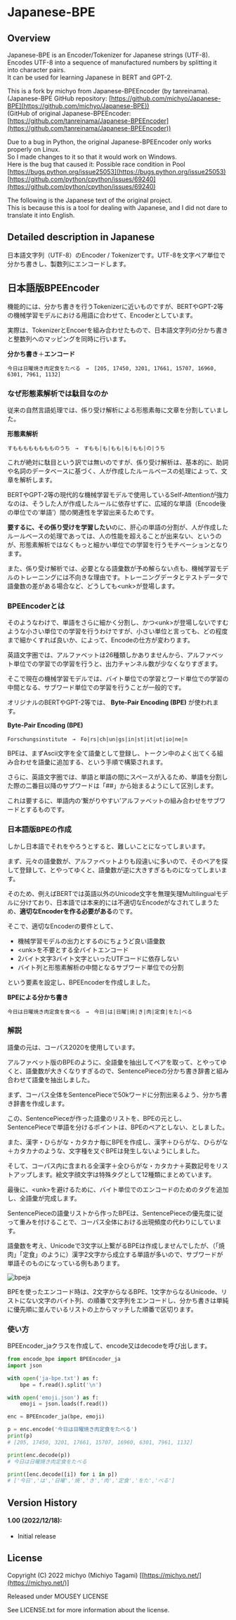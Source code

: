 Japanese-BPE
============

Overview
--------

Japanese-BPE is an Encoder/Tokenizer for Japanese strings (UTF-8).  
Encodes UTF-8 into a sequence of manufactured numbers by splitting it into character pairs.  
It can be used for learning Japanese in BERT and GPT-2.  

This is a fork by michyo from Japanese-BPEEncoder (by tanreinama).  
(Japanese-BPE GitHub repository: [https://github.com/michyo/Japanese-BPE](https://github.com/michyo/Japanese-BPE))  
(GitHub of original Japanese-BPEEncoder: [https://github.com/tanreinama/Japanese-BPEEncoder](https://github.com/tanreinama/Japanese-BPEEncoder))  

Due to a bug in Python, the original Japanese-BPEEncoder only works properly on Linux.  
So I made changes to it so that it would work on Windows.  
Here is the bug that caused it: Possible race condition in Pool  
[https://bugs.python.org/issue25053](https://bugs.python.org/issue25053)  
[https://github.com/python/cpython/issues/69240](https://github.com/python/cpython/issues/69240)  

The following is the Japanese text of the original project.  
This is because this is a tool for dealing with Japanese, and I did not dare to translate it into English.  

## Detailed description in Japanese

日本語文字列（UTF-8）のEncoder / Tokenizerです。UTF-8を文字ペア単位で分かち書きし、製数列にエンコードします。

## 日本語版BPEEncoder

機能的には、分かち書きを行うTokenizerに近いものですが、BERTやGPT-2等の機械学習モデルにおける用語に合わせて、Encoderとしています。

実際は、TokenizerとEncoerを組み合わせたもので、日本語文字列の分かち書きと整数列へのマッピングを同時に行います。

**分かち書き**＋**エンコード**

```
今日は日曜焼き肉定食をたべる　→　[205, 17450, 3201, 17661, 15707, 16960, 6301, 7961, 1132]
```

### なぜ形態素解析では駄目なのか

従来の自然言語処理では、係り受け解析による形態素毎に文章を分割していました。

**形態素解析**

```
すもももももももものうち　→　すもも|も|もも|も|もも|の|うち
```

これが絶対に駄目という訳では無いのですが、係り受け解析は、基本的に、助詞や名詞のデータベースに基づく、人が作成したルールベースの処理によって、文章を解析します。

BERTやGPT-2等の現代的な機械学習モデルで使用しているSelf-Attentionが強力なのは、そうした人が作成したルールに依存せずに、広域的な単語（Encode後の単位での‘単語’）間の関連性を学習出来るためです。

**要するに、その係り受けを学習したい**のに、肝心の単語の分割が、人が作成したルールベースの処理であっては、人の性能を超えることが出来ない、というのが、形態素解析ではなくもっと細かい単位での学習を行うモチベーションとなります。

また、係り受け解析では、必要となる語彙数が予め解らない点も、機械学習モデルのトレーニングには不向きな理由です。トレーニングデータとテストデータで語彙数の差がある場合など、どうしても&lt;unk&gt;が登場します。

### BPEEncoderとは

そのようなわけで、単語をさらに細かく分割し、かつ&lt;unk&gt;が登場しないですむような小さい単位での学習を行うわけですが、小さい単位と言っても、どの程度まで細かくすれば良いか、によって、Encodeの仕方が変わります。

英語文字圏では、アルファベットは26種類しかありませんから、アルファベット単位での学習での学習を行うと、出力チャンネル数が少なくなりすぎます。

そこで現在の機械学習モデルでは、バイト単位での学習とワード単位での学習の中間となる、サブワード単位での学習を行うことが一般的です。

オリジナルのBERTやGPT-2等では、 **Byte-Pair Encoding (BPE)** が使われます。

**Byte-Pair Encoding (BPE)**

```
Forschungsinstitute　→　Fo|rs|ch|un|gs|in|st|it|ut|io|ne|n
```

BPEは、まずAscii文字を全て語彙として登録し、トークン中のよく出てくる組み合わせを語彙に追加する、という手順で構築されます。

さらに、英語文字圏では、単語と単語の間にスペースが入るため、単語を分割した際の二番目以降のサブワードは「##」から始まるようにして区別します。

これは要するに、単語内の‘繋がりやすい’アルファベットの組み合わせをサブワードとするものです。

### 日本語版BPEの作成

しかし日本語でそれをやろうとすると、難しいことになってしまいます。

まず、元々の語彙数が、アルファベットよりも段違いに多いので、そのペアを探して登録して、とやってゆくと、語彙数が逆に大きすぎるものになってしまいます。

そのため、例えばBERTでは英語以外のUnicode文字を無理矢理Multilingualモデルに分けており、日本語では本来的には不適切なEncodeがなされてしまうため、**適切なEncoderを作る必要がある**のです。

そこで、適切なEncoderの要件として、

- 機械学習モデルの出力とするのにちょうど良い語彙数
- &lt;unk&gt;を不要とする全バイトエンコード
- 2バイト文字3バイト文字といったUTFコードに依存しない
- バイト列と形態素解析の中間となるサブワード単位での分割

という要素を設定し、BPEEncoderを作成しました。

**BPEによる分かち書き**

```
今日は日曜焼き肉定食を食べる　→　今日|は|日曜|焼|き|肉|定食|をた|べる
```

### 解説

語彙の元は、コーパス2020を使用しています。

アルファベット版のBPEのように、全語彙を抽出してペアを取って、とやってゆくと、語彙数が大きくなりすぎるので、SentencePieceの分かち書き辞書と組み合わせて語彙を抽出しました。

まず、コーパス全体をSentencePieceで50kワードに分割出来るよう、分かち書き辞書を作成します。

この、SentencePieceが作った語彙のリストを、BPEの元とし、SentencePieceで単語を分けるポイントは、BPEのペアとしない、としました。

また、漢字・ひらがな・カタカナ毎にBPEを作成し、漢字＋ひらがな、ひらがな＋カタカナのような、文字種を又ぐBPEは発生しないようにしました。

そして、コーパス内に含まれる全漢字＋全ひらがな・カタカナ＋英数記号をリストアップします。絵文字顔文字は特殊タグとして12種類にまとめています。

最後に、&lt;unk&gt;を避けるために、バイト単位でのエンコードのためのタグを追加し、全語彙が完成します。

SentencePieceの語彙リストから作ったBPEは、SentencePieceの優先度に従って重みを付けることで、コーパス全体における出現頻度の代わりにしています。

語彙数を考え、Unicodeで3文字以上繋がるBPEは作成しませんでしたが、（「焼肉」「定食」のように）漢字2文字から成立する単語が多いので、サブワードが単語そのものになっている例もあります。

![bpeja](bpeja.png)

BPEを使ったエンコード時は、2文字からなるBPE、1文字からなるUnicode、リストにない文字のバイト列、の順番で文字列をエンコードし、分かち書きは単純に優先順に並んでいるリストの上からマッチした順番で区切ります。

### 使い方

BPEEncoder_jaクラスを作成して、encode又はdecodeを呼び出します。

```python
from encode_bpe import BPEEncoder_ja
import json

with open('ja-bpe.txt') as f:
    bpe = f.read().split('\n')

with open('emoji.json') as f:
    emoji = json.loads(f.read())

enc = BPEEncoder_ja(bpe, emoji)

p = enc.encode('今日は日曜焼き肉定食をたべる')
print(p)
# [205, 17450, 3201, 17661, 15707, 16960, 6301, 7961, 1132]

print(enc.decode(p))
# 今日は日曜焼き肉定食をたべる

print([enc.decode([i]) for i in p])
# ['今日','は','日曜','焼','き','肉','定食','をた','べる']
```

Version History
---------------

#### 1.00 (2022/12/18):

* Initial release

License
-------

Copyright (C) 2022 michyo (Michiyo Tagami) [[https://michyo.net/](https://michyo.net/)]  

Released under MOUSEY LICENSE  

See LICENSE.txt for more information about the license.
